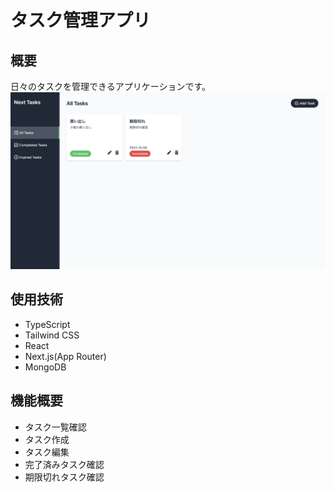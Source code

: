 # タスク管理アプリ

## 概要

日々のタスクを管理できるアプリケーションです。
![タスク管理アプリのプレビュー](/public/images/preview.png)

## 使用技術

- TypeScript
- Tailwind CSS
- React
- Next.js(App Router)
- MongoDB

## 機能概要

- タスク一覧確認
- タスク作成
- タスク編集
- 完了済みタスク確認
- 期限切れタスク確認

